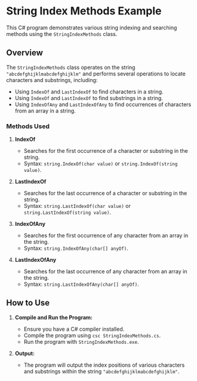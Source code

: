 # String Index Methods Example

This C# program demonstrates various string indexing and searching methods using the `StringIndexMethods` class.

## Overview

The `StringIndexMethods` class operates on the string `"abcdefghijklmabcdefghijklm"` and performs several operations to locate characters and substrings, including:

- Using `IndexOf` and `LastIndexOf` to find characters in a string.
- Using `IndexOf` and `LastIndexOf` to find substrings in a string.
- Using `IndexOfAny` and `LastIndexOfAny` to find occurrences of characters from an array in a string.

### Methods Used

1. **IndexOf**
   - Searches for the first occurrence of a character or substring in the string.
   - Syntax: `string.IndexOf(char value)` or `string.IndexOf(string value)`.

2. **LastIndexOf**
   - Searches for the last occurrence of a character or substring in the string.
   - Syntax: `string.LastIndexOf(char value)` or `string.LastIndexOf(string value)`.

3. **IndexOfAny**
   - Searches for the first occurrence of any character from an array in the string.
   - Syntax: `string.IndexOfAny(char[] anyOf)`.

4. **LastIndexOfAny**
   - Searches for the last occurrence of any character from an array in the string.
   - Syntax: `string.LastIndexOfAny(char[] anyOf)`.

## How to Use

1. **Compile and Run the Program:**
   - Ensure you have a C# compiler installed.
   - Compile the program using `csc StringIndexMethods.cs`.
   - Run the program with `StringIndexMethods.exe`.

2. **Output:**
   - The program will output the index positions of various characters and substrings within the string `"abcdefghijklmabcdefghijklm"`.


